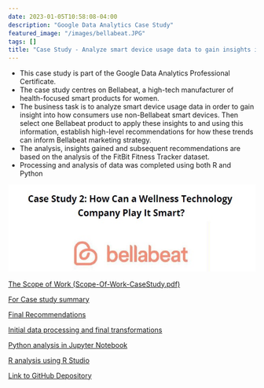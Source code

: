 ```yaml
---
date: 2023-01-05T10:58:08-04:00
description: "Google Data Analytics Case Study"
featured_image: "/images/bellabeat.JPG"
tags: []
title: "Case Study - Analyze smart device usage data to gain insights into how consumers use smart devices."
---
```


* This case study is part of the Google Data Analytics Professional Certificate.
* The case study centres on Bellabeat, a high-tech manufacturer of health-focused smart products for women.  
* The business task is to analyze smart device usage data in order to gain insight into how consumers use non-Bellabeat smart devices. Then select one Bellabeat product to apply these insights to and using this information, establish high-level recommendations for how these trends can inform Bellabeat marketing strategy.
* The analysis, insights gained and subsequent recommendations are based on the analysis of the FitBit Fitness Tracker dataset.
* Processing and analysis of data was completed using both R and Python


[![](/images/bellabeat.JPG)](https://eamoned.github.io/Sales-Data-Analysis/)

[The Scope of Work (Scope-Of-Work-CaseStudy.pdf)](https://github.com/Eamoned/google-data-analytics-casestudy.git)

[For Case study summary]( https://eamoned.github.io/google-data-analytics-casestudy/)

[Final Recommendations](https://eamoned.github.io/google-data-analytics-casestudy-recommendations/)

[Initial data processing and final transformations](https://eamoned.github.io/google-data-analytics-casestudy-process/)

[Python analysis in Jupyter Notebook](https://eamoned.github.io/google-data-analytics-casestudy-python-analyse/)

[R analysis using R Studio](https://eamoned.github.io/google-data-analytics-casestudy-r-analyse/)


[Link to GitHub Depository](https://github.com/Eamoned/google-data-analytics-casestudy.git)
